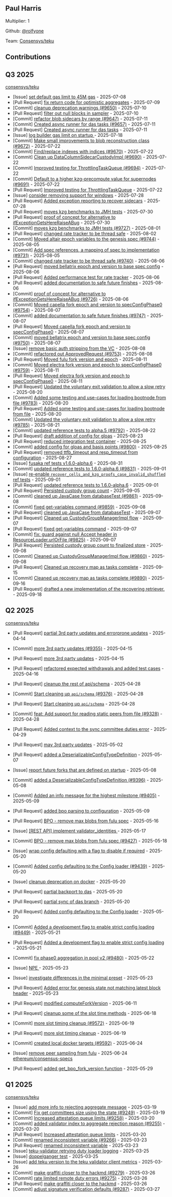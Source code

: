 
## Paul Harris
Multiplier: 1

Github: [@rolfyone](https://github.com/rolfyone)

Team: [Consensys/teku](https://github.com/Consensys/teku/pulls?q=author%3Arolfyone)

## Contributions

## Q3 2025


[consensys/teku](https://github.com/consensys/teku)
* [Issue] [set default gas limit to 45M gas](https://github.com/Consensys/teku/issues/9636) - 2025-07-08
* [Pull Request] [fix return code for optimistic aggregates](https://github.com/Consensys/teku/pull/9643) - 2025-07-09
* [Commit] [cleanup deprecation warnings (#9650)](https://github.com/Consensys/teku/commit/213a67cb9e30cea55bb17dabc4b53737f5b24f42) - 2025-07-10
* [Pull Request] [filter out null blocks in sampler](https://github.com/Consensys/teku/pull/9651) - 2025-07-10
* [Commit] [refactor blob sidecars by range (#9647)](https://github.com/Consensys/teku/commit/f92b699f512379d595fbcf6d916157880ee79eef) - 2025-07-11
* [Commit] [Created async runner for das tasks (#9657)](https://github.com/Consensys/teku/commit/d9e1a4be905d6dfa5d259ab15d869755c555d9e9) - 2025-07-11
* [Pull Request] [Created async runner for das tasks](https://github.com/Consensys/teku/pull/9657) - 2025-07-11
* [Issue] [log builder gas limit on startup ](https://github.com/Consensys/teku/issues/9679) - 2025-07-18
* [Commit] [Make small improvements to blob reconstruction class (#9672)](https://github.com/Consensys/teku/commit/db9688f4995c14db0cb22ad416b15abdd59fc8cd) - 2025-07-22
* [Commit] [Find/replace indexes with indices (#9670)](https://github.com/Consensys/teku/commit/87ef74c4eb743d810adca35be16f2f305d133b4b) - 2025-07-22
* [Commit] [Clean up DataColumnSidecarCustodyImpl (#9690)](https://github.com/Consensys/teku/commit/034ab4ef43ed59cb94dbddc6cdb56f1f31be826f) - 2025-07-22
* [Commit] [Improved testing for ThrottlingTaskQueue (#9694)](https://github.com/Consensys/teku/commit/1978ce573139b62d67baba2f06770587679f16cb) - 2025-07-22
* [Commit] [Default to a higher kzg-precompute value for supernodes (#9691)](https://github.com/Consensys/teku/commit/030820d24e191ea022b42106210ef8a621bf7a40) - 2025-07-22
* [Pull Request] [Improved testing for ThrottlingTaskQueue](https://github.com/Consensys/teku/pull/9694) - 2025-07-22
* [Issue] [consider removing support for windows](https://github.com/Consensys/teku/issues/9714) - 2025-07-28
* [Pull Request] [Added exception reporting to recover sidecars](https://github.com/Consensys/teku/pull/9716) - 2025-07-28
* [Pull Request] [moves kzg benchmarks to JMH tests](https://github.com/Consensys/teku/pull/9727) - 2025-07-30
* [Pull Request] [proof of concept for alternative to ifExceptionGetsHereRaiseABug](https://github.com/Consensys/teku/pull/9726) - 2025-07-30
* [Commit] [moves kzg benchmarks to JMH tests (#9727)](https://github.com/Consensys/teku/commit/ae27fd0aac952ba5ffa3d76fbe529b21019b5731) - 2025-08-01
* [Pull Request] [changed rate tracker to be thread safe](https://github.com/Consensys/teku/pull/9740) - 2025-08-02
* [Commit] [Moved altair epoch variables to the genesis spec (#9744)](https://github.com/Consensys/teku/commit/c4220932d8d8bb64ee3ae1c8d0859d347ed39827) - 2025-08-05
* [Commit] [Add spec references, a mapping of spec to implementation (#9731)](https://github.com/Consensys/teku/commit/169c4b71d3384bfbf86d9ef72afc2468a0d68a0b) - 2025-08-05
* [Commit] [changed rate tracker to be thread safe (#9740)](https://github.com/Consensys/teku/commit/491d204f3486d070cffe5e2da27784ae95a62937) - 2025-08-06
* [Pull Request] [moved bellatrix epoch and version to base spec config](https://github.com/Consensys/teku/pull/9750) - 2025-08-06
* [Pull Request] [Added performance test for rate tracker](https://github.com/Consensys/teku/pull/9748) - 2025-08-06
* [Pull Request] [added documentation to safe future finishes](https://github.com/Consensys/teku/pull/9747) - 2025-08-06
* [Commit] [proof of concept for alternative to ifExceptionGetsHereRaiseABug (#9726)](https://github.com/Consensys/teku/commit/a481442ddab9399149381b67bff5494461103313) - 2025-08-06
* [Commit] [Moved capella fork epoch and version to specConfigPhase0 (#9754)](https://github.com/Consensys/teku/commit/472175a9e9ff2713761e17e1bb8be8819c8c4b15) - 2025-08-07
* [Commit] [added documentation to safe future finishes (#9747)](https://github.com/Consensys/teku/commit/dfd3435030d6911485fe5e18daca0bc76d0cf4c6) - 2025-08-07
* [Pull Request] [Moved capella fork epoch and version to specConfigPhase0](https://github.com/Consensys/teku/pull/9754) - 2025-08-07
* [Commit] [moved bellatrix epoch and version to base spec config (#9750)](https://github.com/Consensys/teku/commit/7dea3be094f9f7deaf0abdabdca4ad6715bd6939) - 2025-08-07
* [Issue] [remove basic auth stripping from the VC](https://github.com/Consensys/teku/issues/9755) - 2025-08-08
* [Commit] [refactored out ApprovedRequest (#9753)](https://github.com/Consensys/teku/commit/8562dc40c935e92d33d3604b2ea159bfe9bd1f93) - 2025-08-08
* [Pull Request] [Moved fulu fork version and epoch](https://github.com/Consensys/teku/pull/9760) - 2025-08-11
* [Commit] [Moved electra fork version and epoch to specConfigPhase0 (#9759)](https://github.com/Consensys/teku/commit/f59d212135f210e36515ce6f09bddd71ad558341) - 2025-08-11
* [Pull Request] [Moved electra fork version and epoch to specConfigPhase0](https://github.com/Consensys/teku/pull/9759) - 2025-08-11
* [Pull Request] [Updated the voluntary exit validation to allow a slow retry](https://github.com/Consensys/teku/pull/9785) - 2025-08-20
* [Commit] [Added some testing and use-cases for loading bootnode from file (#9783)](https://github.com/Consensys/teku/commit/375dcfe97e8f3c15f09f9c2c2262f93617c89d76) - 2025-08-20
* [Pull Request] [Added some testing and use-cases for loading bootnode from file](https://github.com/Consensys/teku/pull/9783) - 2025-08-20
* [Commit] [Updated the voluntary exit validation to allow a slow retry (#9785)](https://github.com/Consensys/teku/commit/3d64ab9d4ae1d82758a0ea790062b3ecd1ca28f7) - 2025-08-21
* [Commit] [updated reference tests to alpha.5 (#9792)](https://github.com/Consensys/teku/commit/c4e7185250fb81d7256db12eb043667e36c0541f) - 2025-08-22
* [Pull Request] [draft addition of config for gloas](https://github.com/Consensys/teku/pull/9800) - 2025-08-23
* [Pull Request] [reduced integration test container](https://github.com/Consensys/teku/pull/9802) - 2025-08-25
* [Commit] [added config for gloas and basis points (#9800)](https://github.com/Consensys/teku/commit/8b4cecfc7ea1e9ce5c7dbed6dc940b9609b56090) - 2025-08-25
* [Pull Request] [removed ttfb_timeout and resp_timeout from configuration](https://github.com/Consensys/teku/pull/9815) - 2025-08-27
* [Issue] [fusaka ref tests v1.6.0-alpha.6](https://github.com/Consensys/teku/issues/9830) - 2025-08-31
* [Commit] [updated reference tests to 1.6.0-alpha.6 (#9831)](https://github.com/Consensys/teku/commit/49ea13b94db623fa2c83feaf4d446eee3656bbbc) - 2025-09-01
* [Issue] [re-enable `recover_cells_and_kzg_proofs_case_invalid_shuffled` ref tests](https://github.com/Consensys/teku/issues/9832) - 2025-09-01
* [Pull Request] [updated reference tests to 1.6.0-alpha.6](https://github.com/Consensys/teku/pull/9831) - 2025-09-01
* [Pull Request] [Persisted custody group count](https://github.com/Consensys/teku/pull/9854) - 2025-09-05
* [Commit] [cleaned up JavaCase from databaseTest (#9861)](https://github.com/Consensys/teku/commit/214efc6a6fc4cc19e6437a74897779c8f0ef51ef) - 2025-09-08
* [Commit] [fixed get-variables command (#9859)](https://github.com/Consensys/teku/commit/017c23f5222bade7bf7f8a2764bb78440e1bebb4) - 2025-09-08
* [Pull Request] [cleaned up JavaCase from databaseTest](https://github.com/Consensys/teku/pull/9861) - 2025-09-07
* [Pull Request] [Cleaned up CustodyGroupManagerImpl flow](https://github.com/Consensys/teku/pull/9860) - 2025-09-07
* [Pull Request] [fixed get-variables command](https://github.com/Consensys/teku/pull/9859) - 2025-09-07
* [Commit] [fix: guard against null Accept header in ResourceLoader.urlOrFile (#9825)](https://github.com/Consensys/teku/commit/f7ea884600069914feb7cc5ba09b0a4c918e1652) - 2025-09-07
* [Pull Request] [Persisted custody group count to finalized store](https://github.com/Consensys/teku/pull/9862) - 2025-09-08
* [Commit] [Cleaned up CustodyGroupManagerImpl flow (#9860)](https://github.com/Consensys/teku/commit/fe4988bb8e04917617cc00e63d53c0b3c8a38968) - 2025-09-08
* [Pull Request] [Cleaned up recovery map as tasks complete](https://github.com/Consensys/teku/pull/9890) - 2025-09-15
* [Commit] [Cleaned up recovery map as tasks complete (#9890)](https://github.com/Consensys/teku/commit/c649fd2277d37bbdde1551bff94df3400f78ef6b) - 2025-09-16
* [Pull Request] [drafted a new implementation of the recovering retriever.](https://github.com/Consensys/teku/pull/9910) - 2025-09-18
## Q2 2025


[consensys/teku](https://github.com/consensys/teku)
* [Pull Request] [partial 3rd party updates and errorprone updates](https://github.com/Consensys/teku/pull/9351) - 2025-04-14
* [Commit] [more 3rd party updates (#9355)](https://github.com/Consensys/teku/commit/4d354eb00d04878b98283b632eb44ad239261aa7) - 2025-04-15
* [Pull Request] [more 3rd party updates](https://github.com/Consensys/teku/pull/9355) - 2025-04-15
* [Pull Request] [refactored expected withdrawals and added test cases](https://github.com/Consensys/teku/pull/9361) - 2025-04-16
* [Pull Request] [cleanup the rest of api/schema](https://github.com/Consensys/teku/pull/9377) - 2025-04-28
* [Commit] [Start cleaning up `api/schema` (#9376)](https://github.com/Consensys/teku/commit/fe4a9394507bd8f6f7d9835bdfdd50c3519fab98) - 2025-04-28
* [Pull Request] [Start cleaning up `api/schema`](https://github.com/Consensys/teku/pull/9376) - 2025-04-28
* [Commit] [feat: Add support for reading static peers from file (#9328)](https://github.com/Consensys/teku/commit/5dad0ed9e385954ee9baf04c77919eb5e869d25c) - 2025-04-28
* [Pull Request] [Added context to the sync committee duties error](https://github.com/Consensys/teku/pull/9380) - 2025-04-29
* [Pull Request] [may 3rd party updates](https://github.com/Consensys/teku/pull/9388) - 2025-05-02
* [Pull Request] [added a DeserializableConfigTypeDefinition](https://github.com/Consensys/teku/pull/9396) - 2025-05-07
* [Issue] [report future forks that are defined on startup](https://github.com/Consensys/teku/issues/9400) - 2025-05-08
* [Commit] [added a DeserializableConfigTypeDefinition (#9396)](https://github.com/Consensys/teku/commit/10d82630286413438f60ac6d8e2ee394510515de) - 2025-05-08
* [Commit] [Added an info message for the highest milestone (#9405)](https://github.com/Consensys/teku/commit/989b142a9bfd3f0b760159cc47fb549a15a35bb5) - 2025-05-09
* [Pull Request] [added bpo parsing to configuration](https://github.com/Consensys/teku/pull/9406) - 2025-05-09
* [Pull Request] [BPO - remove max blobs from fulu spec](https://github.com/Consensys/teku/pull/9427) - 2025-05-16
* [Issue] [[REST API] implement validator_identities ](https://github.com/Consensys/teku/issues/9429) - 2025-05-17
* [Commit] [BPO - remove max blobs from fulu spec (#9427)](https://github.com/Consensys/teku/commit/1109fd434bec2ced0c84f9001bee3b0e23f18b40) - 2025-05-18
* [Issue] [wrap config defaulting with a flag to disable if required](https://github.com/Consensys/teku/issues/9443) - 2025-05-20
* [Commit] [Added config defaulting to the Config loader (#9439)](https://github.com/Consensys/teku/commit/5b9a712315251122f4489bd1625ea95994a3c560) - 2025-05-20
* [Issue] [cleanup deprecation on docker](https://github.com/Consensys/teku/issues/9442) - 2025-05-20
* [Pull Request] [partial backport to das](https://github.com/Consensys/teku/pull/9441) - 2025-05-20
* [Pull Request] [partial sync of das branch](https://github.com/Consensys/teku/pull/9440) - 2025-05-20
* [Pull Request] [Added config defaulting to the Config loader](https://github.com/Consensys/teku/pull/9439) - 2025-05-20
* [Commit] [Added a development flag to enable strict config loading (#9449)](https://github.com/Consensys/teku/commit/c7f9a3c2b68622fa8d753903102ba78860985da1) - 2025-05-21
* [Pull Request] [Added a development flag to enable strict config loading](https://github.com/Consensys/teku/pull/9449) - 2025-05-21
* [Commit] [fix phase0 aggregation in pool v2 (#9480)](https://github.com/Consensys/teku/commit/818ed0d63daceb035b8d34f56d7258348a0eed2c) - 2025-05-22
* [Issue] [NPE ](https://github.com/Consensys/teku/issues/9485) - 2025-05-23
* [Issue] [investigate differences in the minimal preset](https://github.com/Consensys/teku/issues/9483) - 2025-05-23
* [Pull Request] [Added error for genesis state not matching latest block header](https://github.com/Consensys/teku/pull/9482) - 2025-05-23

* [Pull Request] [modified computeForkVersion](https://github.com/Consensys/teku/pull/9551) - 2025-06-11
* [Pull Request] [cleanup some of the slot time methods](https://github.com/Consensys/teku/pull/9562) - 2025-06-18
* [Commit] [more slot timing cleanup (#9572)](https://github.com/Consensys/teku/commit/c35317de6bfaf2f9b198c528a35e4acecd60e25e) - 2025-06-19
* [Pull Request] [more slot timing cleanup](https://github.com/Consensys/teku/pull/9572) - 2025-06-19
* [Commit] [created local docker targets (#9592)](https://github.com/Consensys/teku/commit/66841968b95bdf292603b62e0bc7ce0a65c65e15) - 2025-06-24
* [Issue] [remove peer sampling from fulu](https://github.com/Consensys/teku/issues/9593) - 2025-06-24
[ethereum/consensus-specs](https://github.com/ethereum/consensus-specs)
* [Pull Request] [added get_bpo_fork_version function](https://github.com/ethereum/consensus-specs/pull/4343) - 2025-05-29
## Q1 2025

[consensys/teku](https://github.com/consensys/teku)
* [Issue] [add more info to rejecting aggregate message](https://github.com/Consensys/teku/issues/9251) - 2025-03-19
* [Commit] [Fix get committees size using the state (#9249)](https://github.com/Consensys/teku/commit/35bf38d7be87fb869a4261d5695c8fe9028b3c3f) - 2025-03-19
* [Commit] [Increased attestation queue limits (#9258)](https://github.com/Consensys/teku/commit/59a73806461e83bda3d65459459cabb6654a8ad2) - 2025-03-20
* [Commit] [added validator index to aggregate rejection reason (#9255)](https://github.com/Consensys/teku/commit/725919d263a775f9a49e6e466496cde0f092709f) - 2025-03-20
* [Pull Request] [Increased attestation queue limits](https://github.com/Consensys/teku/pull/9258) - 2025-03-20
* [Commit] [renamed inconsistent variable (#9266)](https://github.com/Consensys/teku/commit/155a7b5819fd8e158237d2fd7208e6dccb0751bb) - 2025-03-23
* [Pull Request] [renamed inconsistent variable](https://github.com/Consensys/teku/pull/9266) - 2025-03-23
* [Issue] [teku-validator retrying duty loader logging](https://github.com/Consensys/teku/issues/9273) - 2025-03-25
* [Issue] [doppelganger test](https://github.com/Consensys/teku/issues/9270) - 2025-03-25
* [Issue] [add teku version to the teku validator client metrics](https://github.com/Consensys/teku/issues/9281) - 2025-03-26
* [Commit] [make graffiti closer to the hackmd (#9279)](https://github.com/Consensys/teku/commit/f0e0e6609a64dc867aa2393d308eac9068cc21e9) - 2025-03-26
* [Commit] [rate limited remote duty errors (#9275)](https://github.com/Consensys/teku/commit/1fb8a6dbcb7ee4433dc32bf5fccbd00f676700d3) - 2025-03-26
* [Pull Request] [make graffiti closer to the hackmd](https://github.com/Consensys/teku/pull/9279) - 2025-03-26
* [Commit] [adjust signature verification defaults (#9287)](https://github.com/Consensys/teku/commit/a3d4ecd4febeaf5f5e07afe54725480f2001d4f2) - 2025-03-27
